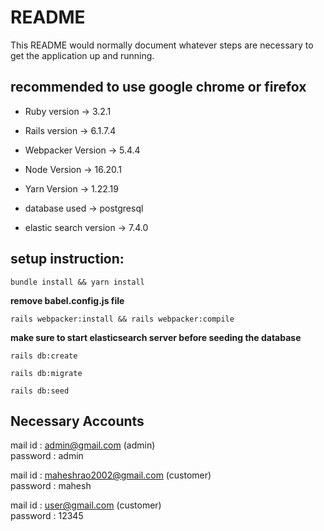 # README

This README would normally document whatever steps are necessary to get the
application up and running.

## recommended to use google chrome or firefox

* Ruby version -> 3.2.1

* Rails version -> 6.1.7.4

* Webpacker Version -> 5.4.4

* Node Version -> 16.20.1

* Yarn Version -> 1.22.19

* database used -> postgresql

* elastic search version -> 7.4.0


## setup instruction:

```bundle install && yarn install```

**remove babel.config.js file**

```rails webpacker:install && rails webpacker:compile```

**make sure to start elasticsearch server before seeding the database**

```rails db:create```

```rails db:migrate```

```rails db:seed```

## Necessary Accounts

mail id : admin@gmail.com  (admin)
<br>
password : admin

mail id : maheshrao2002@gmail.com  (customer)
<br>
password : mahesh

mail id : user@gmail.com  (customer)
<br>
password : 12345





